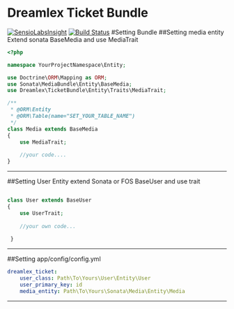 Dreamlex Ticket Bundle
=======================
[![SensioLabsInsight](https://insight.sensiolabs.com/projects/872d9e36-1211-4f17-aa8d-dc8c3f9e5d3f/mini.png)](https://insight.sensiolabs.com/projects/872d9e36-1211-4f17-aa8d-dc8c3f9e5d3f)
[![Build Status](https://travis-ci.org/Dreamlex/TicketBundle.svg?branch=master)](https://travis-ci.org/Dreamlex/TicketBundle)
#Setting Bundle
##Setting media entity
Extend sonata BaseMedia and use MediaTrait
```php
<?php

namespace YourProjectNamespace\Entity;

use Doctrine\ORM\Mapping as ORM;
use Sonata\MediaBundle\Entity\BaseMedia;
use Dreamlex\TicketBundle\Entity\Traits\MediaTrait;

/**
 * @ORM\Entity
 * @ORM\Table(name="SET_YOUR_TABLE_NAME")
 */
class Media extends BaseMedia
{
    use MediaTrait;
    
    //your code....
}
```

---
##Setting User Entity
extend Sonata or FOS  BaseUser and use trait
```php

class User extends BaseUser 
{
    use UserTrait;
    
    //your own code...
    
 }
```
---
##Setting app/config/config.yml

``` yml
dreamlex_ticket:
    user_class: Path\To\Yours\User\Entity\User
    user_primary_key: id
    media_entity: Path\To\Yours\Sonata\Media\Entity\Media
```
---